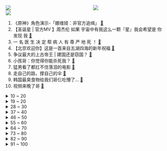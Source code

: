 <div >
	<a style="float:left;width:55%;" href = "https://github.com/anuraghazra/github-readme-stats">
	 <img src = "https://github-readme-stats.vercel.app/api?username=iuuuuuaena&theme=buefy&show_icons=true"/>
	</a>
	<a  style="float:right;width:45%" href = "https://github.com/anuraghazra/github-readme-stats">
	 <img  src="https://github-readme-stats.vercel.app/api/top-langs/?username=anuraghazra&layout=compact"/>
	</a>
	</div>

[![](https://img.shields.io/badge/jxd-@jxdgogogo.xyz-yellowgreen.svg)](https://www.jxdgogogo.xyz)<br>
1. 《原神》角色演示-「娜维娅：非官方追缉」 [:link:](//www.bilibili.com/video/BV1pG411Y7Jv) <br>
2. 【圣诞星 | 官方MV 】周杰伦 如果 宇宙中有我这么一颗『星』我会希望是 你 发现 我 [:link:](//www.bilibili.com/video/BV1Dg4y1C7wq) <br>
3. 一 名 医 生 决 定 帮 病 人 有 尊 严 地 死 ！ [:link:](//www.bilibili.com/video/BV1Ru4y1J7Ee) <br>
4. 【北京欢迎你】这是一首来自五湖四海的新年祝福 [:link:](//www.bilibili.com/video/BV1uc411o7tw) <br>
5. 争议最大的上古帝王 | 建国还是窃国？ [:link:](//www.bilibili.com/video/BV1Uu4y1K7xi) <br>
6. 小孩哥：你觉得你能杀死我？ [:link:](//www.bilibili.com/video/BV1tN4y1b763) <br>
7. 猛男看了都扛不住落泪的电影 [:link:](//www.bilibili.com/video/BV1XN4y1x7ue) <br>
8. 走自己的路，撑自己的伞 [:link:](//www.bilibili.com/video/BV1N94y1P7WE) <br>
9. 韩国最臭食物给我们哥仨吃懵了… [:link:](//www.bilibili.com/video/BV12p4y1o7h6) <br>
10. 视频来晚了哥 [:link:](//www.bilibili.com/video/BV1Vw41147uB) <br>
<details>
<summary>10 ~ 20</summary>

11. 探秘全球第一高铁！中国高铁商务座！都吃些什么？ [:link:](//www.bilibili.com/video/BV1Ai4y1Y7r2) <br>
12. 小潮team(不全)尴尬故事会 [:link:](//www.bilibili.com/video/BV1BN411G7pW) <br>
13. 我买了世界上最特别的子弹！竟然是塑料材质！据说性能超强？！ [:link:](//www.bilibili.com/video/BV16N411V7xi) <br>
14. 小潮team用什么设备？ [:link:](//www.bilibili.com/video/BV1Ze411b7g8) <br>
15. 咱爹咱妈的爱情故事之豆角情缘 [:link:](//www.bilibili.com/video/BV1HC4y1g72e) <br>
16. 一口气了解全球游戏产业 | 为什么最近各大科技巨头纷纷入局？ [:link:](//www.bilibili.com/video/BV1Qb4y1G7vY) <br>
17. 鱼：家鱼们，没事别往东北这边报名了 [:link:](//www.bilibili.com/video/BV1Fw41147eq) <br>
18. 你染上恋爱了？！ [:link:](//www.bilibili.com/video/BV1QN411V71A) <br>
19. 30年的馄饨老店，阿姨都很热情，冬天吃一碗身心都暖暖的 [:link:](//www.bilibili.com/video/BV1Sc411m7NK) <br>
</details>
<details>
<summary>19 ~ 20</summary>

20. 55岁阿姨苦练化妆挑战100天 [:link:](//www.bilibili.com/video/BV1Ra4y1r7Md) <br>
21. 揭秘西方史上让你不寒而栗的八大酷刑！ [:link:](//www.bilibili.com/video/BV1tC4y1g7ia) <br>
22. 二次元大战老君山！ [:link:](//www.bilibili.com/video/BV1MW4y1F7bh) <br>
23. 原来爱真的有颜色 [:link:](//www.bilibili.com/video/BV1ag4y117G3) <br>
24. 相亲前：我要不将就一下，相亲后：我真将就不了呀 [:link:](//www.bilibili.com/video/BV13b4y137Ro) <br>
25. 千万别小看这些隐藏功能，关键时刻真的能救命！ [:link:](//www.bilibili.com/video/BV1iC4y1g7n8) <br>
26. 违法工厂深夜转移证据，纪录片导演冒险潜伏拍摄。 [:link:](//www.bilibili.com/video/BV1bj411W7h6) <br>
27. 整蛊！偷偷把颜料放进女友的身体乳里...真把她全身染红了？！ [:link:](//www.bilibili.com/video/BV1LQ4y137Hw) <br>
28. 【绝区O】警告⚠️错误角色代码 [:link:](//www.bilibili.com/video/BV1sj411H7qy) <br>
</details>
<details>
<summary>28 ~ 30</summary>

29. 上车睡觉，下车尿尿，到点拍照，一问去哪，啥也不知道(-｡-; [:link:](//www.bilibili.com/video/BV1Cg4y117Xp) <br>
30. 60后中国第一代模特重返T台！惊艳！年龄只是数字 [:link:](//www.bilibili.com/video/BV1bg4y1C7sF) <br>
31. 柴犬：就你会扫地了？ [:link:](//www.bilibili.com/video/BV13b4y137HU) <br>
32. “变身，比你想象的还要帅” [:link:](//www.bilibili.com/video/BV1ga4y1k7he) <br>
33. 马路上不仅跑马，还有龙！ [:link:](//www.bilibili.com/video/BV1ZK411b7nV) <br>
34. 这下可以心疼哥哥一辈子了 [:link:](//www.bilibili.com/video/BV1bi4y1e7wX) <br>
35. 村上春树说过：人不能太轴 [:link:](//www.bilibili.com/video/BV1uN411V7eQ) <br>
36. 云天明在三体到底学到了什么？ [:link:](//www.bilibili.com/video/BV1ip4y1o7Er) <br>
37. 【瑞克与莫蒂】爽翻了！戴安姥姥登场，上演年度最佳剧情！（第七季大结局·剧情）#295 [:link:](//www.bilibili.com/video/BV1C64y1p7u3) <br>
</details>
<details>
<summary>37 ~ 40</summary>

38. 严重冰冻来了！0度线即将深入广东广西，甘肃地震灾区持续严寒 [:link:](//www.bilibili.com/video/BV16C4y1Q7uB) <br>
39. 折断是你的谎言 [:link:](//www.bilibili.com/video/BV1Lc411o7QG) <br>
40. 为了做个窑鸡，帅小伙买了150斤土做窑.... [:link:](//www.bilibili.com/video/BV14C4y1Q7LZ) <br>
41. 一斤切糕才花了我半条命 [:link:](//www.bilibili.com/video/BV15c41117xS) <br>
42. AMSR [:link:](//www.bilibili.com/video/BV1Lb4y1V7aT) <br>
43. 5年来，E宝写给你395封情书 [:link:](//www.bilibili.com/video/BV1AG411Y7Zy) <br>
44. 血战索姆河，历史上最接近地狱的一天【一战的故事·1916】 [:link:](//www.bilibili.com/video/BV1Pj411W79P) <br>
45. 真有女生能做出这表情？看完差点没把我笑死！ [:link:](//www.bilibili.com/video/BV1Mu4y1K7oS) <br>
46. 曾经被摸口袋的他如今回来了 [:link:](//www.bilibili.com/video/BV1Ti4y1Y7an) <br>
</details>
<details>
<summary>46 ~ 50</summary>

47. 2023即将结束，谨以此片，致我们的每一座山、每一条河【4K】 [:link:](//www.bilibili.com/video/BV1NC4y1D75U) <br>
48. 我高中怎么能记住这么多东西… [:link:](//www.bilibili.com/video/BV1RG411r7mA) <br>
49. 一场“很烧”的神秘聚会，背后真相竟令人暖心…？ [:link:](//www.bilibili.com/video/BV1mK411b7PK) <br>
50. 一起长大的约定 [:link:](//www.bilibili.com/video/BV1S64y1p7Qy) <br>
51. 成都大哥卖血旺，一斤血兑五斤水，一碗卖28，20元成本至少赚2000 [:link:](//www.bilibili.com/video/BV1dN411V7Yg) <br>
52. 当我喜欢一个东西后： [:link:](//www.bilibili.com/video/BV1QN4y1b7U8) <br>
53. 科目三完整版来啦！ [:link:](//www.bilibili.com/video/BV1UK411b7jj) <br>
54. 影视飓风2023相机颁奖！ [:link:](//www.bilibili.com/video/BV1eC4y1g799) <br>
55. 我爸太累，给他找个厉害的同行，一起干活！ [:link:](//www.bilibili.com/video/BV1hC4y1Q7w5) <br>
</details>
<details>
<summary>55 ~ 60</summary>

56. 见过逆风局，没见过逆天开局 [:link:](//www.bilibili.com/video/BV18a4y1976J) <br>
57. 在你被麻醉的30分钟里，医生用胃镜做了什么？ [:link:](//www.bilibili.com/video/BV1H64y1W7vZ) <br>
58. 再靠近一点就点火开炮🔥💣 [:link:](//www.bilibili.com/video/BV1QG411r7M3) <br>
59. 家里没电，报价400元，但是房主是两位老人。 [:link:](//www.bilibili.com/video/BV18N4y1b7Zh) <br>
60. 不可以！逆着摸！我的！毛毛！ [:link:](//www.bilibili.com/video/BV1cK41187qq) <br>
61. 《海王2》看完我只想说，DC电影宇宙，一路走好 [:link:](//www.bilibili.com/video/BV1Ac41117nW) <br>
62. 短视频百万粉丝博主推荐的网红零食，都是啥玩意？？第十三弹 [:link:](//www.bilibili.com/video/BV1Zb4y1G7eB) <br>
63. 记录一下天津亲友真的给我寄了雪过来 [:link:](//www.bilibili.com/video/BV1zN4y1b7Wq) <br>
64. 上完体育课的学生就是生化武器 [:link:](//www.bilibili.com/video/BV17p4y1Z75G) <br>
</details>
<details>
<summary>64 ~ 70</summary>

65. 家人们这次遇到真的了 [:link:](//www.bilibili.com/video/BV1be411C7U4) <br>
66. 浪漫的花在冬日结痂#请你看 初雪的第一朵花 [:link:](//www.bilibili.com/video/BV1ip4y1f793) <br>
67. 社牛小狗基因揭秘，串了四种基因，看看都有哪些？ [:link:](//www.bilibili.com/video/BV1Eg4y1C7Em) <br>
68. 用打蛋器对付劫匪，还成功了【阅片无数3rd 22】 [:link:](//www.bilibili.com/video/BV1uc41117rX) <br>
69. ⚡不过是虚假的神，怎敢挑战斩神的人⚡ [:link:](//www.bilibili.com/video/BV1SC4y1Q7UK) <br>
70. 生活不易 爹地叹气… [:link:](//www.bilibili.com/video/BV1op4y1f7RB) <br>
71. 深圳这公园迟早出个歼20飞行员 [:link:](//www.bilibili.com/video/BV1n94y1A7Ff) <br>
72. 【36氪】爆肝近两年就业报告，终于总结出未来就业的五大趋势！ [:link:](//www.bilibili.com/video/BV1v64y1p7sy) <br>
73. 同学们听我一句劝，背背-mit系列吧！submission？？？？四六级 [:link:](//www.bilibili.com/video/BV1Bu4y1M7Wy) <br>
</details>
<details>
<summary>73 ~ 80</summary>

74. 成年意味着把自己养一遍 [:link:](//www.bilibili.com/video/BV19K411b7EM) <br>
75. “区区零下二十度而已” [:link:](//www.bilibili.com/video/BV1Qp4y1f7Bo) <br>
76. 【毕导】这可能是世界上唯一科普这种皱纹的视频……？ [:link:](//www.bilibili.com/video/BV1Fj411H7Xi) <br>
77. 这能不好吃？ [:link:](//www.bilibili.com/video/BV1mC4y1Q7NU) <br>
78. 我的世界圣诞尼禄 [:link:](//www.bilibili.com/video/BV1r94y1A7Tu) <br>
79. 但是但是 他把人给骂哭了 黑塔1.6直播【 崩坏:星穹铁道动画】 [:link:](//www.bilibili.com/video/BV1dc411m7eE) <br>
80. 重庆最辣？对广东人来说不过如此…… [:link:](//www.bilibili.com/video/BV1cC4y1g7xt) <br>
81. 相亲时的那些奇葩事… [:link:](//www.bilibili.com/video/BV1rg4y117nG) <br>
82. 奇怪的冰淇淋 8 最终章？罗德换上了新衣服！泰坦机器人超进化！ [:link:](//www.bilibili.com/video/BV1MG411Y7DB) <br>
</details>
<details>
<summary>82 ~ 90</summary>

83. 当你阅尽千帆，是否还能遇见，痴痴等你的少年。 [:link:](//www.bilibili.com/video/BV1w64y1W7zL) <br>
84. 转发给爱放你鸽子的朋友 [:link:](//www.bilibili.com/video/BV1Ag4y1y7UH) <br>
85. 7级1700法强！如何制裁数值怪？快乐2V2！战斗~爽！【有点骚东西】 [:link:](//www.bilibili.com/video/BV1pe411C7J1) <br>
86. Tony说我不适合公主切，于是我自己动手了… [:link:](//www.bilibili.com/video/BV1j64y1W7fL) <br>
87. 给外国选手上一课是什么体验 [:link:](//www.bilibili.com/video/BV1ib4y1G7or) <br>
88. 有一种情况，故事这样发生。 [:link:](//www.bilibili.com/video/BV15j411H7AK) <br>
89. 彭于晏们应该喜欢这种酒品吧？ [:link:](//www.bilibili.com/video/BV1UC4y1S7u7) <br>
90. 过马路，但是原神 [:link:](//www.bilibili.com/video/BV1vp4y1o7DL) <br>
91. 画了三小时无人点赞 心碎了一地 [:link:](//www.bilibili.com/video/BV1Cu4y1J7B5) <br>
</details>
<details>
<summary>91 ~ 100</summary>

92. 小姐姐翻唱火遍全网的《句号》，这是吃了几个声卡？ [:link:](//www.bilibili.com/video/BV1cC4y1g7JB) <br>
93. 东北大花征服世界第六站：“By order of the 东北大花！”#李美越#东北大花袄 [:link:](//www.bilibili.com/video/BV1ec411m7pn) <br>
94. 你 的 遗 憾 是 什 么 ？ [:link:](//www.bilibili.com/video/BV1AN4y1874D) <br>
95. 【原神】一炮百万？核爆岩C娜维娅全方位攻略！平民战神还是氪佬玩具？技能 天赋 命座 武器 圣遗物 关于娜维娅 专武 配队 培养值不值得抽 [:link:](//www.bilibili.com/video/BV1wa4y1k7jb) <br>
96. 非洲猴哥回老家，新房子已经盖好，家里大变样，猴爸猴妈依旧淳朴 [:link:](//www.bilibili.com/video/BV1gw411477j) <br>
97. “挥棒的那一刻，艺术已成” [:link:](//www.bilibili.com/video/BV1Xj411n7ZF) <br>
98. 职业射击运动员大战37名武警，对射2小时40分，武警5牺牲6重伤 [:link:](//www.bilibili.com/video/BV1NG411k7cp) <br>
99. 修女的魅力到底在哪里？为什么都让我拍修女啊？ [:link:](//www.bilibili.com/video/BV1o94y1c7aS) <br>
100. 学习通哪些行为会被认定为作弊 [:link:](//www.bilibili.com/video/BV1Ag4y1y76R) <br>
</details>
